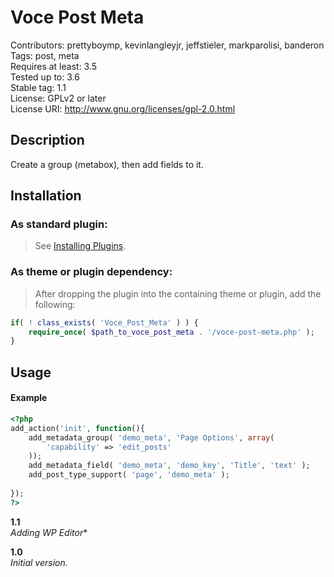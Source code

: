Voce Post Meta
===================
Contributors: prettyboymp, kevinlangleyjr, jeffstieler, markparolisi, banderon
Tags: post, meta  
Requires at least: 3.5  
Tested up to: 3.6  
Stable tag: 1.1  
License: GPLv2 or later  
License URI: http://www.gnu.org/licenses/gpl-2.0.html

## Description
Create a group (metabox), then add fields to it.

## Installation

### As standard plugin:
> See [Installing Plugins](http://codex.wordpress.org/Managing_Plugins#Installing_Plugins).

### As theme or plugin dependency:
> After dropping the plugin into the containing theme or plugin, add the following:
```php
if( ! class_exists( 'Voce_Post_Meta' ) ) {
	require_once( $path_to_voce_post_meta . '/voce-post-meta.php' );
}
```

## Usage

#### Example

```php
<?php
add_action('init', function(){
	add_metadata_group( 'demo_meta', 'Page Options', array(
		'capability' => 'edit_posts'
	));
	add_metadata_field( 'demo_meta', 'demo_key', 'Title', 'text' );
	add_post_type_support( 'page', 'demo_meta' );
	
});
?>
```

**1.1**  
*Adding WP Editor**

**1.0**  
*Initial version.*